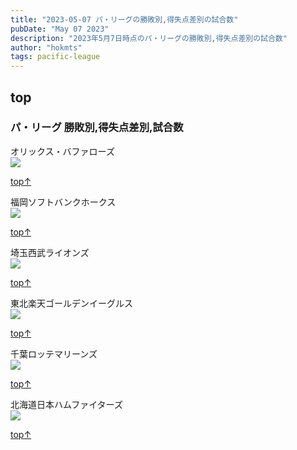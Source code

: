 ```yaml
---
title: "2023-05-07 パ・リーグの勝敗別,得失点差別の試合数"
pubDate: "May 07 2023"
description: "2023年5月7日時点のパ・リーグの勝敗別,得失点差別の試合数"
author: "hokmts"
tags: pacific-league
---
```


## top

### パ・リーグ 勝敗別,得失点差別,試合数

オリックス・バファローズ
<img src="/2023score01_files/figure-markdown_strict/2023_Team_Stats1-1.png" style="display: block; margin: auto;" />

[top↑](#top)

福岡ソフトバンクホークス
<img src="/2023score01_files/figure-markdown_strict/2023_Team_Stats2-1.png" style="display: block; margin: auto;" />

[top↑](#top)

埼玉西武ライオンズ
<img src="/2023score01_files/figure-markdown_strict/2023_Team_Stats3-1.png" style="display: block; margin: auto;" />

[top↑](#top)

東北楽天ゴールデンイーグルス
<img src="/2023score01_files/figure-markdown_strict/2023_Team_Stats4-1.png" style="display: block; margin: auto;" />

[top↑](#top)

千葉ロッテマリーンズ
<img src="/2023score01_files/figure-markdown_strict/2023_Team_Stats5-1.png" style="display: block; margin: auto;" />

[top↑](#top)

北海道日本ハムファイターズ
<img src="/2023score01_files/figure-markdown_strict/2023_Team_Stats6-1.png" style="display: block; margin: auto;" />

[top↑](#top)
